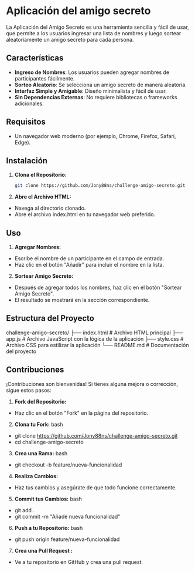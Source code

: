 # Aplicación del amigo secreto

La Aplicación del Amigo Secreto es una herramienta sencilla y fácil de usar, que permite a los usuarios ingresar una lista de nombres y luego sortear aleatoriamente un amigo secreto para cada persona.

## Características

- **Ingreso de Nombres**: Los usuarios pueden agregar nombres de participantes fácilmente.
- **Sorteo Aleatorio**: Se selecciona un amigo secreto de manera aleatoria.
- **Interfaz Simple y Amigable**: Diseño minimalista y fácil de usar.
- **Sin Dependencias Externas**: No requiere bibliotecas o frameworks adicionales.

## Requisitos

- Un navegador web moderno (por ejemplo, Chrome, Firefox, Safari, Edge).

## Instalación

1. **Clona el Repositorio**:
   ```bash
   git clone https://github.com/Jony88ns/challenge-amigo-secreto.git

2. **Abre el Archivo HTML:**
- Navega al directorio clonado.
- Abre el archivo index.html en tu navegador web preferido.

## Uso

1. **Agregar Nombres:**
- Escribe el nombre de un participante en el campo de entrada.
- Haz clic en el botón "Añadir" para incluir el nombre en la lista.

2. **Sortear Amigo Secreto:**
- Después de agregar todos los nombres, haz clic en el botón "Sortear Amigo Secreto".
- El resultado se mostrará en la sección correspondiente.

## Estructura del Proyecto
challenge-amigo-secreto/
├── index.html          # Archivo HTML principal
├── app.js              # Archivo JavaScript con la lógica de la aplicación
├── style.css           # Archivo CSS para estilizar la aplicación
└── README.md           # Documentación del proyecto

## Contribuciones
¡Contribuciones son bienvenidas! Si tienes alguna mejora o corrección, sigue estos pasos:

1. **Fork del Repositorio:**
- Haz clic en el botón "Fork" en la página del repositorio.
  
2. **Clona tu Fork:**
bash
 - git clone https://github.com/Jony88ns/challenge-amigo-secreto.git
 - cd challenge-amigo-secreto
   
3. **Crea una Rama:**
bash
 - git checkout -b feature/nueva-funcionalidad
   
4. **Realiza Cambios:**
 - Haz tus cambios y asegúrate de que todo funcione correctamente.
   
5. **Commit tus Cambios:**
bash
 - git add .
 - git commit -m "Añade nueva funcionalidad"

6. **Push a tu Repositorio:**
bash
 - git push origin feature/nueva-funcionalidad
   
7. **Crea una Pull Request :**
 - Ve a tu repositorio en GitHub y crea una pull request.

